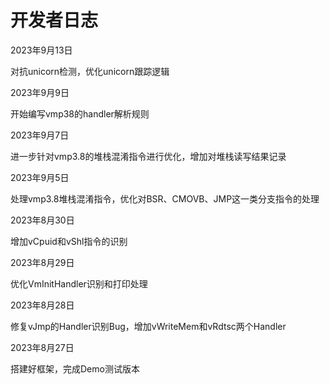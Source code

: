 # 开发者日志

2023年9月13日

对抗unicorn检测，优化unicorn跟踪逻辑

2023年9月9日

开始编写vmp38的handler解析规则

2023年9月7日

进一步针对vmp3.8的堆栈混淆指令进行优化，增加对堆栈读写结果记录

2023年9月5日

处理vmp3.8堆栈混淆指令，优化对BSR、CMOVB、JMP这一类分支指令的处理

2023年8月30日

增加vCpuid和vShl指令的识别

2023年8月29日

优化VmInitHandler识别和打印处理

2023年8月28日

修复vJmp的Handler识别Bug，增加vWriteMem和vRdtsc两个Handler

2023年8月27日

搭建好框架，完成Demo测试版本